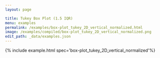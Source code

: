 ```yaml
---
layout: page

title: Tukey Box Plot (1.5 IQR)
menu: examples
permalink: /examples/box-plot_tukey_2D_vertical_normalized.html
image: /examples/compiled/box-plot_tukey_2D_vertical_normalized.png
edit_path: _data/examples.json
---
```




{% include example.html spec='box-plot_tukey_2D_vertical_normalized'%}
